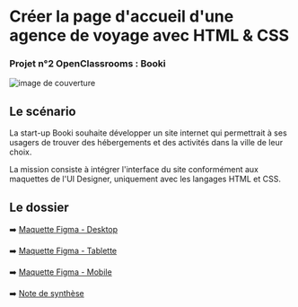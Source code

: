 # Créer la page d'accueil d'une agence de voyage avec HTML & CSS

### Projet n°2 OpenClassrooms : Booki

![image de couverture](https://user.oc-static.com/upload/2022/06/20/16557256333819_FR_1155_P3_Banner-Booki.png)

## Le scénario

La start-up Booki souhaite développer un site internet qui permettrait à ses usagers de trouver des hébergements et des activités dans la ville de leur choix.

La mission consiste à intégrer l'interface du site conformément aux maquettes de l'UI Designer, uniquement avec les langages HTML et CSS.

## Le dossier

:arrow_right: [Maquette Figma - Desktop](https://drive.google.com/file/d/1abKTVqI4Zfd68VOjgujgF1UPMBW4HYms/view?usp=sharing)

:arrow_right: [Maquette Figma - Tablette](https://drive.google.com/file/d/1HUSDw3RPHb16Ei-xWLQLw6vBr5lr38DC/view?usp=sharing)

:arrow_right: [Maquette Figma - Mobile](https://drive.google.com/file/d/1wInLn6yGXgqLx6l9bQ8kT6oPGpzUVqu8/view?usp=sharing)

:arrow_right: [Note de synthèse](https://drive.google.com/file/d/1MuMBjGyR4NABggnmCWc5pL9ndHE6vuZl/view?usp=sharing)